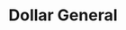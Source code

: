 ---
title: "Dollar General"
url: /danville/dollar-general-piney-forest-road/
shop: variety store
---